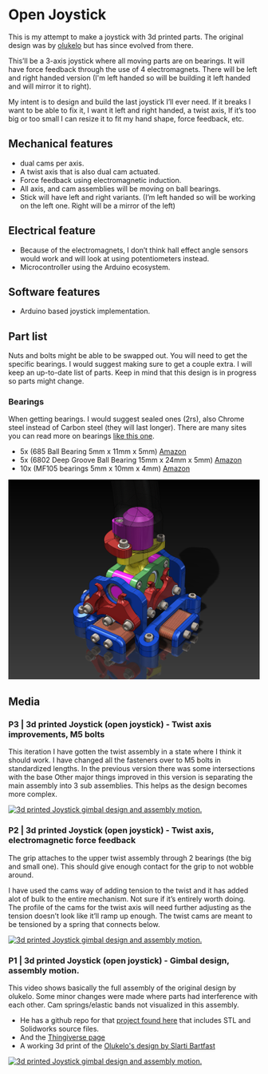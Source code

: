 # Open Joystick

This is my attempt to make a joystick with 3d printed parts. The original design was by [olukelo](https://www.thingiverse.com/thing:2496028) but has since evolved from there.

This’ll be a 3-axis joystick where all moving parts are on bearings. It will have force feedback through the use of 4 electromagnets. There will be left and right handed version (I'm left handed so will be building it left handed and will mirror it to right).

My intent is to design and build the last joystick I’ll ever need. If it breaks I want to be able to fix it, I want it left and right handed, a twist axis, If it’s too big or too small I can resize it to fit my hand shape, force feedback, etc.



## Mechanical features
-  dual cams per axis.
- A twist axis that is also dual cam actuated.
- Force feedback using electromagnetic induction.
- All axis, and cam assemblies will be moving on ball bearings.
- Stick will have left and right variants. (I’m left handed so will be working on the left one. Right will be a mirror of the left)


## Electrical feature
- Because of the electromagnets, I don’t think hall effect angle sensors would work and will look at using potentiometers instead. 
- Microcontroller using the Arduino ecosystem.

## Software features
- Arduino based joystick implementation.

## Part list
Nuts and bolts might be able to be swapped out. You will need to get the specific bearings. I would suggest making sure to get a couple extra. I will keep an up-to-date list of parts. Keep in mind that this design is in progress so parts might change.

### Bearings
When getting bearings. I would suggest sealed ones (2rs), also Chrome steel instead of Carbon steel (they will last longer). There are many sites you can read more on bearings [like this one](https://uk.rs-online.com/web/generalDisplay.html?id=ideas-and-advice/ball-bearings-guide).

- 5x (685 Ball Bearing 5mm x 11mm x 5mm) [Amazon](https://www.amazon.ca/s?k=685+bearings)
- 5x (6802 Deep Groove Ball Bearing 15mm x 24mm x 5mm) [Amazon](https://www.amazon.ca/s?k=6802zz+deep+groove+bearings)
- 10x (MF105 bearings 5mm x 10mm x 4mm) [Amazon](https://www.amazon.ca/s?k=MF105ZZ+bearings)


![CAD](publish/images/joystick_gimbal_v1.03.png)

## Media

### P3 | 3d printed Joystick (open joystick) - Twist axis improvements, M5 bolts
This iteration I have gotten the twist assembly in a state where I think it should work.
I have changed all the fasteners over to M5 bolts in standardized lengths. In the previous version there was some intersections with the base
Other major things improved in this version is separating the main assembly into 3 sub assemblies. This helps as the design becomes more complex.

[![3d printed Joystick gimbal design and assembly motion.](http://img.youtube.com/vi/RzIBeyHr2ls/0.jpg)](https://www.youtube.com/watch?v=RzIBeyHr2ls "3d printed Joystick gimbal design and assembly motion.")


### P2 | 3d printed Joystick (open joystick) - Twist axis, electromagnetic force feedback

The grip attaches to the upper twist assembly through 2 bearings (the big and small one). This should give enough contact for the grip to not wobble around. 

I have used the cams way of adding tension to the twist and it has added alot of bulk to the entire mechanism. Not sure if it’s entirely worth doing. The profile of the cams for the twist axis will need further adjusting as the tension doesn’t look like it’ll ramp up enough. The twist cams are meant to be tensioned by a spring that connects below.

[![3d printed Joystick gimbal design and assembly motion.](http://img.youtube.com/vi/51jVKvQhhOk/0.jpg)](https://www.youtube.com/watch?v=51jVKvQhhOk "3d printed Joystick gimbal design and assembly motion.")

### P1 | 3d printed Joystick (open joystick) - Gimbal design, assembly motion.
This video shows basically the full assembly of the original design by olukelo. Some minor changes were made where parts had interference with each other. Cam springs/elastic bands not visualized in this assembly.
- He has a github repo for that [project found here](https://github.com/o-devices/o-joystick-hdk) that includes STL and Solidworks source files.
- And the [Thingiverse page](https://www.thingiverse.com/thing:2496028#How%20I%20Designed%20This)
- A working 3d print of the [Olukelo's design by Slarti Bartfast](https://www.youtube.com/watch?v=H3n42BAMKc0)

[![3d printed Joystick gimbal design and assembly motion.](http://img.youtube.com/vi/erjnODXnVpg/0.jpg)](https://www.youtube.com/watch?v=erjnODXnVpg "3d printed Joystick gimbal design and assembly motion.")

